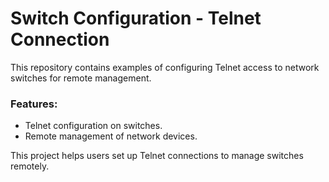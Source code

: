 # Switch Configuration - Telnet Connection

This repository contains examples of configuring Telnet access to network switches for remote management.

### Features:
- Telnet configuration on switches.
- Remote management of network devices.

This project helps users set up Telnet connections to manage switches remotely.

